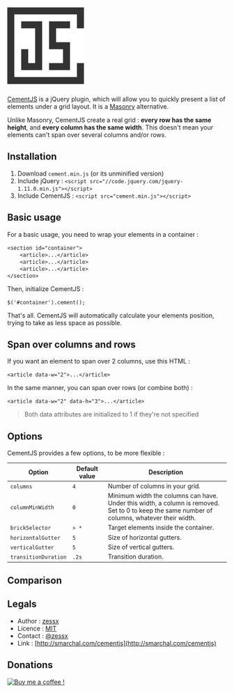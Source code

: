 ![CementJS](cementjs.png)
=====================

[CementJS](http://smarchal.com/cementjs) is a jQuery plugin, which will allow you to quickly present a list of elements under a grid layout. It is a [Masonry](http://masonry.desandro.com/) alternative.

Unlike Masonry, CementJS create a real grid : **every row has the same height**, and **every column has the same width**. This doesn't mean your elements can't span over several columns and/or rows.

Installation
------------

1. Download `cement.min.js` (or its unminified version)
2. Include jQuery : `<script src="//code.jquery.com/jquery-1.11.0.min.js"></script>`
3. Include CementJS : `<script src="cement.min.js"></script>`

Basic usage
-----------

For a basic usage, you need to wrap your elements in a container :

	<section id="container">
		<article>...</article>
		<article>...</article>
		<article>...</article>
	</section>

Then, initialize CementJS :

    $('#container').cement();

That's all. CementJS will automatically calculate your elements position, trying to take as less space as possible.

Span over columns and rows
--------------------------

If you want an element to span over 2 columns, use this HTML :

	<article data-w="2">...</article>

In the same manner, you can span over rows (or combine both) :

	<article data-w="2" data-h="3">...</article>

> Both data attributes are initialized to 1 if they're not specified

Options
-------

CementJS provides a few options, to be more flexible :

Option               | Default value | Description 
-------------------- | ------------- | -----
`columns`            | `4`           | Number of columns in your grid. 
`columnMinWidth`     | `0`           | Minimum width the columns can have. Under this width, a column is removed.<br>Set to 0 to keep the same number of columns, whatever their width. 
`brickSelector`      | `> *`         | Target elements inside the container. 
`horizontalGutter`   | `5`           | Size of horizontal gutters. 
`verticalGutter`     | `5`           | Size of vertical gutters. 
`transitionDuration` | `.2s`         | Transition duration. 

Comparison
----------


Legals
------
- Author : [zessx](https://github.com/zessx)
- Licence : [MIT](http://opensource.org/licenses/MIT) 
- Contact : [@zessx](https://twitter.com/zessx)
- Link  : [http://smarchal.com/cementjs](http://smarchal.com/cementjs)

Donations
---------

[![Buy me a coffee !](http://doc.smarchal.com/bmac)](https://www.paypal.com/cgi-bin/webscr?cmd=_donations&business=KTYWBM9HJMMSE&lc=FR&item_name=Buy%20a%20coffee%20to%20zessx%20%28Samuel%20Marchal%29&currency_code=EUR&bn=PP%2dDonationsBF%3abmac%3aNonHosted)
